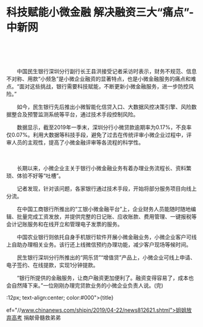 # 科技赋能小微金融 解决融资三大“痛点”-中新网

　　

　　

　　中国民生银行深圳分行副行长王县洪接受记者采访时表示，财务不规范、信息不对称、用款“小频急”是小微企业融资的显著特点，也是小微金融服务的痛点和难点。“面对这些挑战，银行需要科技赋能，不断更新小微金融服务，进一步防控风险。”

　　如今，民生银行先后推出小微智能化信贷入口、大数据风控决策引擎、风险数据整合及预警监测系统等平台，通过技术手段控制风险。

　　数据显示，截至2019年一季末，深圳分行小微贷款逾期率为0.17%，不良率仅0.07%。利用大数据等科技手段，避免了过去在传统评审小微企业过程中，评审人员的主观性，提高了小微金融评审等各流程的科学性。

　　

　　长期以来，小微企业主关于银行小微金融业务有着办理业务流程长、资料繁琐、体验不好等“吐槽”。

　　记者发现，针对该问题，各家银行通过技术手段，开始将部分服务项目向线上分流。

　　在中国工商银行所推出的“工银小微金融平台”上，企业财务人员能随时随地编辑、批量完成工资发放，并提供完整的日记账、应收账款、费用管理、一键报税等会计记账服务和在线开立和管理电子发票的服务。

　　中国农业银行则依托自身手机银行软件开展小微金融业务，小微企业客户可线上自助办理相关业务。该行还上线微信预约办理功能，减少客户现场等候时间。

　　民生银行深圳分行所推出的“网乐贷”“增值贷”产品上，小微企业可线上申请、电子签约、在线提款，实现1分钟提款。

　　“银行所提供的金融服务，让商户融资更加便利了。融资变得容易了，成本也会自然降下来。”一位刚刚办理完贷款业务的小微企业负责人说。(完)

:12px; text-align:center; color:#000">{title}

ef="//www.chinanews.com/shipin/2019/04-22/news812621.shtml">姐姐放弃高考 捐献骨髓救弟弟
